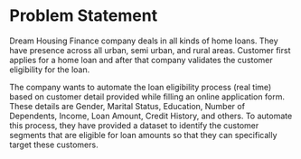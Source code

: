 # Problem Statement

Dream Housing Finance company deals in all kinds of home loans. They have presence across all urban, semi urban, and rural areas. Customer first applies for a home loan and after that company validates the customer eligibility for the loan.

The company wants to automate the loan eligibility process (real time) based on customer detail provided while filling an online application form. These details are Gender, Marital Status, Education, Number of Dependents, Income, Loan Amount, Credit History, and others. To automate this process, they have provided a dataset to identify the customer segments that are eligible for loan amounts so that they can specifically target these customers.

